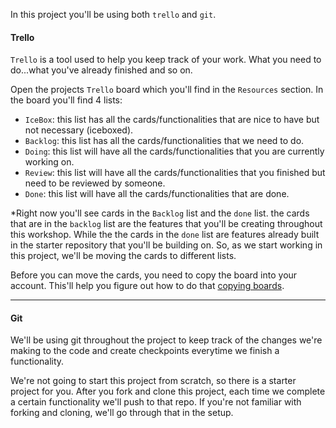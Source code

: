 In this project you'll be using both `trello` and `git`.


#### Trello

`Trello` is a tool used to help you keep track of your work. What you need to do...what you've already finished and so on.

Open the projects `Trello` board which you'll find in the `Resources` section. In the board you'll find 4 lists:
 * `IceBox`: this list has all the cards/functionalities that are nice to have but not necessary (iceboxed).
 * `Backlog`: this list has all the cards/functionalities that we need to do.
 * `Doing`: this list will have all the cards/functionalities that you are currently working on.
 * `Review`: this list will have all the cards/functionalities that you finished but need to be reviewed by someone.
 * `Done`: this list will have all the cards/functionalities that are done.


\*Right now you'll see cards in the `Backlog` list and the `done` list. the cards that are in the `backlog` list are the features that you'll be creating throughout this workshop. While the the cards in the `done` list are features already built in the starter repository that you'll be building on. So, as we start working in this project, we'll be moving the cards to different lists.

Before you can move the cards, you need to copy the board into your account. This'll help you figure out how to do that [copying boards](https://help.trello.com/article/802-copying-cards-lists-or-boards).

___

#### Git

We'll be using git throughout the project to keep track of the changes we're making to the code and create checkpoints everytime we finish a functionality.

We're not going to start this project from scratch, so there is a starter project for you. After you fork and clone this project, each time we complete a certain functionality we'll push to that repo. If you're not familiar with forking and cloning, we'll go through that in the setup.


